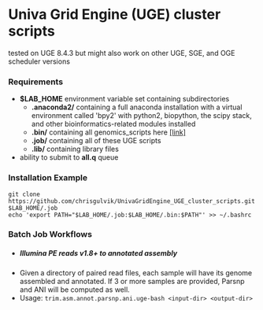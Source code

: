 # Univa Grid Engine (UGE) cluster scripts
tested on UGE 8.4.3 but might also work on other UGE, SGE, and OGE scheduler versions


### Requirements
- **$LAB_HOME** environment variable set containing subdirectories
  - **.anaconda2/** containing a full anaconda installation with a virtual environment called 'bpy2' with python2, biopython, the scipy stack, and other bioinformatics-related modules installed
  - **.bin/** containing all genomics_scripts here [[link]](https://github.com/chrisgulvik/genomics_scripts)
  - **.job/** containing all of these UGE scripts
  - **.lib/** containing library files
- ability to submit to **all.q** queue

### Installation Example

    git clone https://github.com/chrisgulvik/UnivaGridEngine_UGE_cluster_scripts.git $LAB_HOME/.job
    echo 'export PATH="$LAB_HOME/.job:$LAB_HOME/.bin:$PATH"' >> ~/.bashrc

### Batch Job Workflows
- ##### Illumina PE reads v1.8+ to annotated assembly
 - Given a directory of paired read files, each sample will have its genome assembled and annotated. If 3 or more samples are provided, Parsnp and ANI will be computed as well.
 - Usage: `trim.asm.annot.parsnp.ani.uge-bash <input-dir> <output-dir>`
